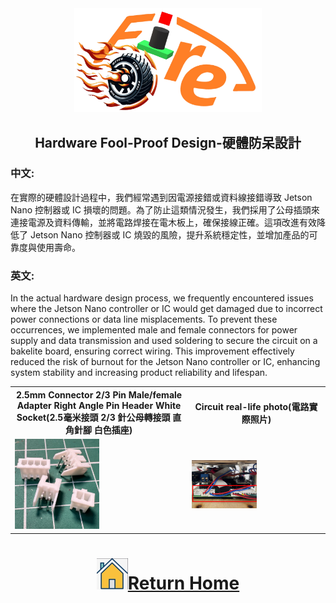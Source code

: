 <div align="center"><img src="../../other/img/logo.png" width="300" alt=" logo"></div>

## <div align="center">Hardware Fool-Proof Design-硬體防呆設計</div>
<div align="center">


</div>

### 中文:
在實際的硬體設計過程中，我們經常遇到因電源接錯或資料線接錯導致 Jetson Nano 控制器或 IC 損壞的問題。為了防止這類情況發生，我們採用了公母插頭來連接電源及資料傳輸，並將電路焊接在電木板上，確保接線正確。這項改進有效降低了 Jetson Nano 控制器或 IC 燒毀的風險，提升系統穩定性，並增加產品的可靠度與使用壽命。
### 英文:
In the actual hardware design process, we frequently encountered issues where the Jetson Nano controller or IC would get damaged due to incorrect power connections or data line misplacements. To prevent these occurrences, we implemented male and female connectors for power supply and data transmission and used soldering to secure the circuit on a bakelite board, ensuring correct wiring. This improvement effectively reduced the risk of burnout for the Jetson Nano controller or IC, enhancing system stability and increasing product reliability and lifespan.
<div align=center>
<table>
<tr>
<th>2.5mm Connector 2/3 Pin Male/female Adapter Right Angle Pin Header White Socket(2.5毫米接頭 2/3 針公母轉接頭 直角針腳 白色插座)</th>
<th>Circuit real-life photo(電路實際照片)</th>
</tr><tr>
<td><img src="./img/pin.jpg" width="50%"alt="pin"></td> 
<td><img src="./img/ciruit.png" width="50%"alt="ciruit"
></td> 
</tr>
</table>
</div> 

# <div align="center">![HOME](../../other/img/home.png)[Return Home](../../)</div>  
